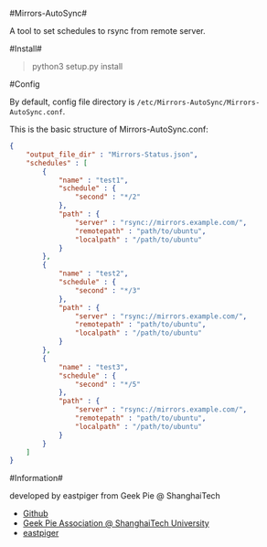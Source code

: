 
#Mirrors-AutoSync#

A tool to set schedules to rsync from remote server.

#Install#

> python3 setup.py install

#Config

By default, config file directory is `/etc/Mirrors-AutoSync/Mirrors-AutoSync.conf`.

This is the basic structure of Mirrors-AutoSync.conf:
```JSON
{
	"output_file_dir" : "Mirrors-Status.json",
	"schedules" : [
		{
			"name" : "test1",
			"schedule" : {
				"second" : "*/2"
			},
			"path" : {
				"server" : "rsync://mirrors.example.com/",
				"remotepath" : "path/to/ubuntu",
				"localpath" : "/path/to/ubuntu"
			}
		},
		{
			"name" : "test2",
			"schedule" : {
				"second" : "*/3"
			},
			"path" : {
				"server" : "rsync://mirrors.example.com/",
				"remotepath" : "path/to/ubuntu",
				"localpath" : "/path/to/ubuntu"
			}
		},
		{
			"name" : "test3",
			"schedule" : {
				"second" : "*/5"
			},
			"path" : {
				"server" : "rsync://mirrors.example.com/",
				"remotepath" : "path/to/ubuntu",
				"localpath" : "/path/to/ubuntu"
			}
		}
	]
}

```

#Information#

developed by eastpiger from Geek Pie @ ShanghaiTech

- [Github](https://github.com/ShanghaitechGeekPie/Mirrors-AutoSync)
- [Geek Pie Association @ ShanghaiTech University](http://www.geekpie.org/)
- [eastpiger](http://www.eastpiger.com/)
